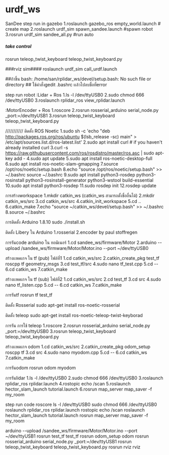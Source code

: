 # urdf_ws
SanDee
step run in gazebo
1.roslaunch gazebo_ros empty_world.launch # create map
2.roslaunch urdf_sim spawn_sandee.launch #spawn robot
3.rosrun urdf_sim sandee_all.py #run auto

##### take control #####
rosrun teleop_twist_keyboard teleop_twist_keyboard.py

###rviz sim####
roslaunch urdf_sim call_urdf.launch


##ถ้าขึ้น bash: /home/san/rplidar_ws/devel/setup.bash: No such file or directory ##
ใช้คำสั่งgedit .bashrc เเล้วไปลบชื่อที่error


step run robot 
:Lidar + Ros
1.ls -l /dev/ttyUSB0
2.sudo chmod 666 /dev/ttyUSB0
3.roslaunch rplidar_ros view_rplidar.launch

:MotorEncoder + Ros
1.roscore
2.rosrun rosserial_arduino serial_node.py _port:=/dev/ttyUSB1
3.rosrun teleop_twist_keyboard teleop_twist_keyboard.py


///////////
ติดตั้ง ROS Noetic
1.sudo sh -c 'echo "deb http://packages.ros.org/ros/ubuntu $(lsb_release -sc) main" > /etc/apt/sources.list.d/ros-latest.list'
2.sudo apt install curl # if you haven't already installed curl
3.curl -s https://raw.githubusercontent.com/ros/rosdistro/master/ros.asc | sudo apt-key add -
4.sudo apt update
5.sudo apt install ros-noetic-desktop-full
6.sudo apt install ros-noetic-slam-gmapping
7.source /opt/ros/noetic/setup.bash
8.echo "source /opt/ros/noetic/setup.bash" >> ~/.bashrc
source ~/.bashrc
9.sudo apt install python3-rosdep python3-rosinstall python3-rosinstall-generator python3-wstool build-essential
10.sudo apt install python3-rosdep
11.sudo rosdep init
12.rosdep update

การสร้างworkspace
1.mkdir catkin_ws (catkin_ws สามารถตั้งชื่ออื่นได้)
2.mkdir catkin_ws/src
3.cd catkin_ws/src 
4.catkin_init_workspace
5.cd ..
6.catkin_make
7.echo "source ~/catkin_ws/devel/setup.bash" >> ~/.bashrc
8.source ~/.bashrc


การติดตั้ง Arduino 1.8.10
sudo ./install.sh

ติดตั้ง Libery ใน Arduino
1.rosserial
2.encoder by paul stoffregen

การรันcode arduino ใน ทอมิเนอร์
1.cd sandee_ws/firmware/Motor
2.arduino --upload /sandee_ws/firmware/Motor/Motor.ino --port ~/dev/ttyUSB0

สร้างเเพคเกจ ใน tf (pub) ไฟล์ที่1
1.cd catkin_ws/src
2.catkin_create_pkg test_tf roscpp tf geometry_msgs
3.cd test_tf/src
4.sudo nano tf_test.cpp
5.cd --
6.cd catkin_ws
7.catkin_make

สร้างเเพคเกจ ใน tf (sub) ไฟล์ที่2
1.cd catkin_ws/src
2.cd test_tf
3.cd src
4.sudo nano tf_listen.cpp
5.cd --
6.cd catkin_ws
7.catkin_make

การรันtf
rosrun tf test_tf

ติดตั้ง Rosserial
sudo apt-get install ros-noetic-rosserial

ติดตั้ง teleop
sudo apt-get install ros-noetic-teleop-twist-keyborad

การรัน การใช้ teleop
1.roscore
2.rosrun rosserial_arduino serial_node.py _port:=/dev/ttyUSB0
3.rosrun teleop_twist_keyboard teleop_twist_keyboard.py

สร้างเเพคเกจ odom
1.cd catkin_ws/src
2.catkin_create_pkg odom_setup roscpp tf
3.cd src
4.sudo nano myodom.cpp
5.cd --
6.cd catkin_ws
7.catkin_make

การรันodom
rosrun odom myodom


การรันlidar
1.ls -l /dev/ttyUSB0
2.sudo chmod 666 /dev/ttyUSB0
3.roslaunch rplidar_ros rplidar.launch
4.rostopic echo /scan
5.roslaunch hector_slam_launch tutorial.launch
6.rosrun map_server map_saver -f my_room

step run code
roscore
ls -l /dev/ttyUSB0
sudo chmod 666 /dev/ttyUSB0
roslaunch rplidar_ros rplidar.launch
rostopic echo /scan
roslaunch hector_slam_launch tutorial.launch
rosrun map_server map_saver -f my_room

arduino --upload /sandee_ws/firmware/Motor/Motor.ino --port ~/dev/ttyUSB1
rosrun test_tf test_tf
rosrun odom_setup odom
rosrun rosserial_arduino serial_node.py _port:=/dev/ttyUSB1
rosrun teleop_twist_keyboard teleop_twist_keyboard.py
rosrun rviz rviz
